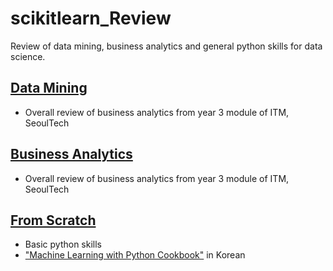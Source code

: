 # scikitlearn_Review
Review of data mining, business analytics and general python skills for data science.

## [Data Mining][link1]

- Overall review of business analytics from year 3 module of ITM, SeoulTech


## [Business Analytics][link2]

- Overall review of business analytics from year 3 module of ITM, SeoulTech


## [From Scratch][link3]

- Basic python skills
- ["Machine Learning with Python Cookbook"][link4] in Korean

[link]: https://github.com/jeewonkimm2/scikitlearn_Review/blob/main/Data_Mining/Linear_Regression.py
[link1]: https://github.com/jeewonkimm2/scikitlearn_Review/tree/main/Data_Mining
[link2]: https://github.com/jeewonkimm2/scikitlearn_Review/tree/main/Business_Analytics
[link3]: https://github.com/jeewonkimm2/scikitlearn_Review/tree/main/from_scratch
[link4]: https://www.amazon.com/Machine-Learning-Python-Cookbook-Preprocessing/dp/1491989386
